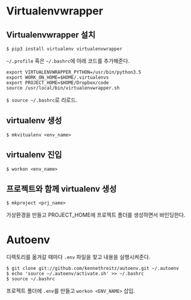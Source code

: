 
# Virtualenvwrapper

## Virtualenvwrapper 설치
    $ pip3 install virtualenv virtualenvwrapper

`~/.profile` 혹은 `~/.bashrc`에 아래 코드를 추가해준다.
```
export VIRTUALENVWRAPPER_PYTHON=/usr/bin/python3.5
export WORK_ON_HOME=$HOME/.virtualenvs
export PROJECT_HOME=$HOME/Dropbox/code
source /usr/local/bin/virtualenvwrapper.sh
```
`$ source ~/.bashrc`로 리로드.

## virtualenv 생성
    $ mkvitualenv <env_name>

## virtualenv 진입
    $ workon <env_name>

## 프로젝트와 함께 virtualenv 생성
    $ mkproject <prj_name>
가상환경을 만들고 PROJECT_HOME에 프로젝트 폴더를 생성하면서 바인딩한다.


# Autoenv
디렉토리를 옮겨갈 때마다 `.env` 파일을 찾고 내용을 실행시켜준다.

    $ git clone git://github.com/kennethreitz/autoenv.git ~/.autoenv
    $ echo 'source ~/.autoenv/activate.sh' >> ~/.bashrc
    $ source ~/.bashrc

프로젝트 폴더에 `.env`를 만들고 `workon <ENV_NAME>` 삽입.
